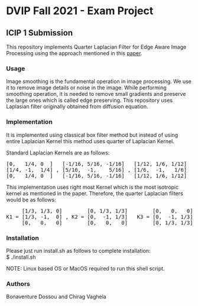 # DVIP Fall 2021 - Exam Project

## ICIP 1 Submission

This repository implements Quarter Laplacian Filter for Edge Aware Image Processing using the approach mentioned in this
[paper](https://github.com/bonaventuredossou/dvip_project/blob/main/data/ICIP%201%20-%20QUARTER%20LAPLACIAN%20FILTER%20FOR%20EDGE%20AWARE%20IMAGE%20PROCESSING.pdf).

### Usage
Image smoothing is the fundamental operation in image processing. We use it to remove image details or noise in the
image. While performing smoothing operation, it is needed to remove small gradients and preserve the large ones which is
called edge preserving. This repository uses Laplasian filter originally obtained from diffusion equation.

### Implementation
It is implemented using classical box filter method but instead of using entire Laplacian Kernel this method uses
quarter of Laplacian Kernel.

Standard Laplacian Kernels are as follows:

<pre>
[0,   1/4, 0  ]   [-1/16, 5/16, -1/16]   [1/12, 1/6, 1/12]
[1/4, -1,  1/4] , [5/16,  -1,    5/16] , [1/6,  -1,   1/6]
[0,   1/4, 0  ]   [-1/16, 5/16, -1/16]   [1/12, 1/6, 1/12]
</pre>

This implementation uses right most Kernel which is the most isotropic kernel as mentioned in the paper. Therefore, the 
quarter Laplacian filters would be as follows:

<pre>
     [1/3, 1/3, 0]        [0, 1/3, 1/3]        [0,   0,   0]        [0,     0, 0]
K1 = [1/3, -1,  0] , K2 = [0,  -1, 1/3]   K3 = [0,  -1, 1/3] , K4 = [1/3,  -1, 0]
     [0,   0,   0]        [0,   0,   0]        [0, 1/3, 1/3]        [1/3, 1/3, 0]
</pre>

<!-- TO DO: After implementation -->

### Installation
Please just run install.sh as follows to complete installation: <br/>
$ ./install.sh

NOTE: Linux based OS or MacOS required to run this shell script.

### Authors
Bonaventure Dossou and Chirag Vaghela
